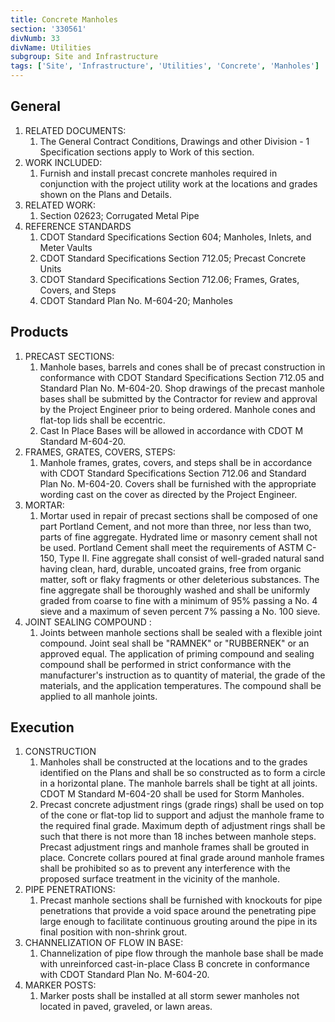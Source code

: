 ```yaml
---
title: Concrete Manholes
section: '330561'
divNumb: 33
divName: Utilities
subgroup: Site and Infrastructure
tags: ['Site', 'Infrastructure', 'Utilities', 'Concrete', 'Manholes']
---
```


## General

1. RELATED DOCUMENTS:
   1. The General Contract Conditions, Drawings and other Division - 1 Specification sections apply to Work of this section.
2. WORK INCLUDED:
   1. Furnish and install precast concrete manholes required in conjunction with the project utility work at the locations and grades shown on the Plans and Details.
3. RELATED WORK:
   1. Section 02623; Corrugated Metal Pipe
4. REFERENCE STANDARDS
   1. CDOT Standard Specifications Section 604; Manholes, Inlets, and Meter Vaults
   2. CDOT Standard Specifications Section 712.05; Precast Concrete Units
   3. CDOT Standard Specifications Section 712.06; Frames, Grates, Covers, and Steps
   4. CDOT Standard Plan No. M-604-20; Manholes

## Products

1. PRECAST SECTIONS:
   1. Manhole bases, barrels and cones shall be of precast construction in conformance with CDOT Standard Specifications Section 712.05 and Standard Plan No. M-604-20. Shop drawings of the precast manhole bases shall be submitted by the Contractor for review and approval by the Project Engineer prior to being ordered. Manhole cones and flat-top lids shall be eccentric.
   1. Cast In Place Bases will be allowed in accordance with CDOT M Standard M-604-20.
1. FRAMES, GRATES, COVERS, STEPS:
   1. Manhole frames, grates, covers, and steps shall be in accordance with CDOT Standard Specifications Section 712.06 and Standard Plan No. M-604-20. Covers shall be furnished with the appropriate wording cast on the cover as directed by the Project Engineer.
1. MORTAR:
   1. Mortar used in repair of precast sections shall be composed of one part Portland Cement, and not more than three, nor less than two, parts of fine aggregate. Hydrated lime or masonry cement shall not be used. Portland Cement shall meet the requirements of ASTM C-150, Type II. Fine aggregate shall consist of well-graded natural sand having clean, hard, durable, uncoated grains, free from organic matter, soft or flaky fragments or other deleterious substances. The fine aggregate shall be thoroughly washed and shall be uniformly graded from coarse to fine with a minimum of 95% passing a No. 4 sieve and a maximum of seven percent 7% passing a No. 100 sieve.
1. JOINT SEALING COMPOUND :
   1. Joints between manhole sections shall be sealed with a flexible joint compound. Joint seal shall be "RAMNEK" or "RUBBERNEK" or an approved equal. The application of priming compound and sealing compound shall be performed in strict conformance with the manufacturer's instruction as to quantity of material, the grade of the materials, and the application temperatures. The compound shall be applied to all manhole joints.

## Execution

1. CONSTRUCTION
   1. Manholes shall be constructed at the locations and to the grades identified on the Plans and shall be so constructed as to form a circle in a horizontal plane. The manhole barrels shall be tight at all joints. CDOT M Standard M-604-20 shall be used for Storm Manholes.
   1. Precast concrete adjustment rings (grade rings) shall be used on top of the cone or flat-top lid to support and adjust the manhole frame to the required final grade. Maximum depth of adjustment rings shall be such that there is not more than 18 inches between manhole steps. Precast adjustment rings and manhole frames shall be grouted in place. Concrete collars poured at final grade around manhole frames shall be prohibited so as to prevent any interference with the proposed surface treatment in the vicinity of the manhole.
1. PIPE PENETRATIONS:
   1. Precast manhole sections shall be furnished with knockouts for pipe penetrations that provide a void space around the penetrating pipe large enough to facilitate continuous grouting around the pipe in its final position with non-shrink grout.
1. CHANNELIZATION OF FLOW IN BASE:
   1. Channelization of pipe flow through the manhole base shall be made with unreinforced cast-in-place Class B concrete in conformance with CDOT Standard Plan No. M-604-20.
1. MARKER POSTS:
   1. Marker posts shall be installed at all storm sewer manholes not located in paved, graveled, or lawn areas.
